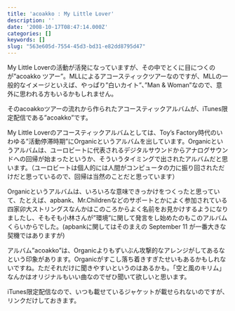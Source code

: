 ```yaml
---
title: 'acoakko : My Little Lover'
description: ''
date: '2008-10-17T08:47:14.000Z'
categories: []
keywords: []
slug: "563e605d-7554-45d3-bd31-e82dd8795d47"
---
```

My Little Loverの活動が活発になっていますが、その中でとくに目につくのが”acoakko ツアー”。MLLによるアコースティックツアーなのですが、MLLの一般的なイメージといえば、やっぱり”白いカイト”、”Man & Woman”なので、意外に思われる方もいるかもしれません。

そのacoakkoツアーの流れから作られたアコースティックアルバムが、iTunes限定配信である”acoakko”です。

My Little Loverのアコースティックアルバムとしては、Toy’s Factory時代のいわゆる”活動停滞時期”にOrganicというアルバムを出しています。Organicというアルバムは、ユーロビートに代表されるデジタルサウンドからアナログサウンドへの回帰が始まったというか、そういうタイミングで出されたアルバムだと思います。（ユーロビートは個人的には人間がコンピュータの力に振り回されただけだと思っているので、回帰は当然のことだと思っています）

Organicというアルバムは、いろいろな意味できっかけをつくったと思っていて、たとえば、apbank、Mr.Childrenなどのサポートとかによく参加されている四家卯大ストリングスなんかはこのころからよく名前をお見かけするようになりましたし、そもそも小林さんが”環境”に関して発言をし始めたのもこのアルバムくらいからでした。(apbankに関してはそのまえの September 11 が一番大きな契機ではありますが)

アルバム”acoakko”は、Organicよりもずいぶん攻撃的なアレンジがしてあるなという印象があります。Organicがすこし落ち着きすぎたせいもあるかもしれないですね。ただそれだけに聞きやすいというのはあるかも。「空と風のキリム」なんかはオリジナルもいい曲なのでぜひ聞いて欲しいと思います。

iTunes限定配信なので、いつも載せているジャケットが載せられないのですが、リンクだけしておきます。